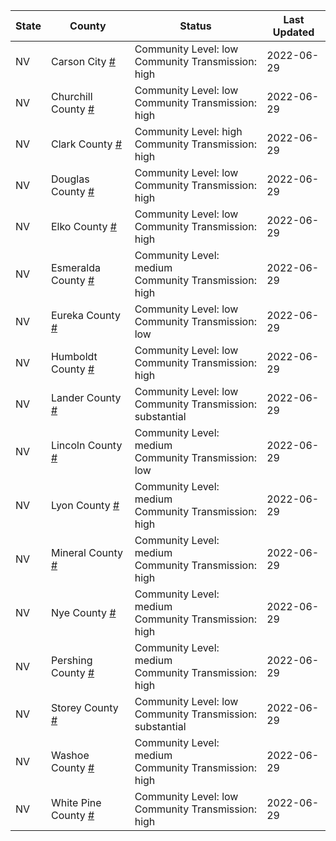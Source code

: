 State | County | Status | Last Updated
--- | --- | --- | --- 
NV | Carson City <a href="#carson_city">#</a> | <a name="carson_city"></a>Community Level: low<br/>Community Transmission: high | 2022-06-29
NV | Churchill County <a href="#churchill_county">#</a> | <a name="churchill_county"></a>Community Level: low<br/>Community Transmission: high | 2022-06-29
NV | Clark County <a href="#clark_county">#</a> | <a name="clark_county"></a>Community Level: high<br/>Community Transmission: high | 2022-06-29
NV | Douglas County <a href="#douglas_county">#</a> | <a name="douglas_county"></a>Community Level: low<br/>Community Transmission: high | 2022-06-29
NV | Elko County <a href="#elko_county">#</a> | <a name="elko_county"></a>Community Level: low<br/>Community Transmission: high | 2022-06-29
NV | Esmeralda County <a href="#esmeralda_county">#</a> | <a name="esmeralda_county"></a>Community Level: medium<br/>Community Transmission: high | 2022-06-29
NV | Eureka County <a href="#eureka_county">#</a> | <a name="eureka_county"></a>Community Level: low<br/>Community Transmission: low | 2022-06-29
NV | Humboldt County <a href="#humboldt_county">#</a> | <a name="humboldt_county"></a>Community Level: low<br/>Community Transmission: high | 2022-06-29
NV | Lander County <a href="#lander_county">#</a> | <a name="lander_county"></a>Community Level: low<br/>Community Transmission: substantial | 2022-06-29
NV | Lincoln County <a href="#lincoln_county">#</a> | <a name="lincoln_county"></a>Community Level: medium<br/>Community Transmission: low | 2022-06-29
NV | Lyon County <a href="#lyon_county">#</a> | <a name="lyon_county"></a>Community Level: medium<br/>Community Transmission: high | 2022-06-29
NV | Mineral County <a href="#mineral_county">#</a> | <a name="mineral_county"></a>Community Level: medium<br/>Community Transmission: high | 2022-06-29
NV | Nye County <a href="#nye_county">#</a> | <a name="nye_county"></a>Community Level: medium<br/>Community Transmission: high | 2022-06-29
NV | Pershing County <a href="#pershing_county">#</a> | <a name="pershing_county"></a>Community Level: medium<br/>Community Transmission: high | 2022-06-29
NV | Storey County <a href="#storey_county">#</a> | <a name="storey_county"></a>Community Level: low<br/>Community Transmission: substantial | 2022-06-29
NV | Washoe County <a href="#washoe_county">#</a> | <a name="washoe_county"></a>Community Level: medium<br/>Community Transmission: high | 2022-06-29
NV | White Pine County <a href="#white_pine_county">#</a> | <a name="white_pine_county"></a>Community Level: low<br/>Community Transmission: high | 2022-06-29
